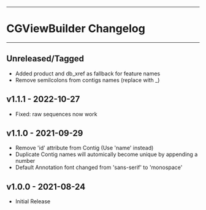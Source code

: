 --------------------------------------------------------------------------------
# CGViewBuilder Changelog
--------------------------------------------------------------------------------

## Unreleased/Tagged
- Added product and db_xref as fallback for feature names
- Remove semilcolons from contigs names (replace with _)

## v1.1.1 - 2022-10-27
- Fixed: raw sequences now work

## v1.1.0 - 2021-09-29

- Remove 'id' attribute from Contig (Use 'name' instead)
- Duplicate Contig names will automically become unique by appending a number
- Default Annotation font changed from 'sans-serif' to 'monospace'

## v1.0.0 - 2021-08-24
- Initial Release
